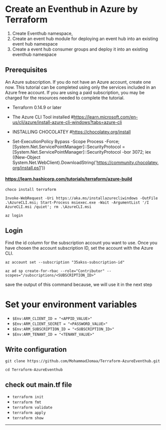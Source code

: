 # Create  an Eventhub in Azure by Terraform
1. Create Eventhub namespace,
2. Create an event hub module for deploying an event hub into an existing event hub namespace
3. Create a event hub consumer groups and deploy it into an existing eventhub namespace

## Prerequisites
An Azure subscription. If you do not have an Azure account, create one now. This tutorial can be completed using only the services included in an Azure free account.
If you are using a paid subscription, you may be charged for the resources needed to complete the tutorial.

- Terraform 0.14.9 or later

- The Azure CLI Tool installed #https://learn.microsoft.com/en-us/cli/azure/install-azure-cli-windows?tabs=azure-cli
- INSTALLING CHOCOLATEY   #https://chocolatey.org/install
- Set-ExecutionPolicy Bypass -Scope Process -Force; [System.Net.ServicePointManager]::SecurityProtocol = [System.Net.ServicePointManager]::SecurityProtocol -bor 3072; iex ((New-Object System.Net.WebClient).DownloadString('https://community.chocolatey.org/install.ps1'))
#### https://learn.hashicorp.com/tutorials/terraform/azure-build

`choco install terraform`

`Invoke-WebRequest -Uri https://aka.ms/installazurecliwindows -OutFile .\AzureCLI.msi; Start-Process msiexec.exe -Wait -ArgumentList '/I AzureCLI.msi /quiet'; rm .\AzureCLI.msi`


`az login`
## Login 
Find the id column for the subscription account you want to use.
Once you have chosen the account
subscription ID, set the account with the Azure CLI.

`az account set --subscription "35akss-subscription-id"`

`az ad sp create-for-rbac --role="Contributor" --scopes="/subscriptions/<SUBSCRIPTION_ID>"`

save the output of this command because, we will use it in the next step

# Set your environment variables

- `$Env:ARM_CLIENT_ID = "<APPID_VALUE>"`
- `$Env:ARM_CLIENT_SECRET = "<PASSWORD_VALUE>"`
- `$Env:ARM_SUBSCRIPTION_ID = "<SUBSCRIPTION_ID>"`
- `$Env:ARM_TENANT_ID = "<TENANT_VALUE>"`

## Write configuration

`git clone https://github.com/MohammadJomaa/Terraform-AzureEventhub.git`

`cd Terraform-AzureEventhub`

## check out main.tf file 

- `terraform init`
- `terraform fmt`
- `terraform validate`
- `terraform apply`
- `terraform show` 



-------------------------------------
